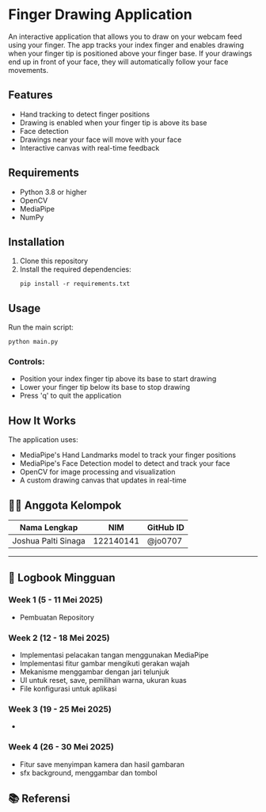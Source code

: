 # Finger Drawing Application

An interactive application that allows you to draw on your webcam feed using your finger. The app tracks your index finger and enables drawing when your finger tip is positioned above your finger base. If your drawings end up in front of your face, they will automatically follow your face movements.

## Features

-   Hand tracking to detect finger positions
-   Drawing is enabled when your finger tip is above its base
-   Face detection
-   Drawings near your face will move with your face
-   Interactive canvas with real-time feedback

## Requirements

-   Python 3.8 or higher
-   OpenCV
-   MediaPipe
-   NumPy

## Installation

1. Clone this repository
2. Install the required dependencies:
    ```
    pip install -r requirements.txt
    ```

## Usage

Run the main script:

```
python main.py
```

### Controls:

-   Position your index finger tip above its base to start drawing
-   Lower your finger tip below its base to stop drawing
-   Press 'q' to quit the application

## How It Works

The application uses:

-   MediaPipe's Hand Landmarks model to track your finger positions
-   MediaPipe's Face Detection model to detect and track your face
-   OpenCV for image processing and visualization
-   A custom drawing canvas that updates in real-time

## 👨‍💻 Anggota Kelompok

| Nama Lengkap        | NIM       | GitHub ID |
| ------------------- | --------- | --------- |
| Joshua Palti Sinaga | 122140141 | @jo0707   |

---

## 📘 Logbook Mingguan

### Week 1 (5 - 11 Mei 2025)

- Pembuatan Repository

### Week 2 (12 - 18 Mei 2025)

- Implementasi pelacakan tangan menggunakan MediaPipe
- Implementasi fitur gambar mengikuti gerakan wajah
- Mekanisme menggambar dengan jari telunjuk
- UI untuk reset, save, pemilihan warna, ukuran kuas
- File konfigurasi untuk aplikasi

### Week 3 (19 - 25 Mei 2025)

-

### Week 4 (26 - 30 Mei 2025)

- Fitur save menyimpan kamera dan hasil gambaran
- sfx background, menggambar dan tombol

## 📚 Referensi
